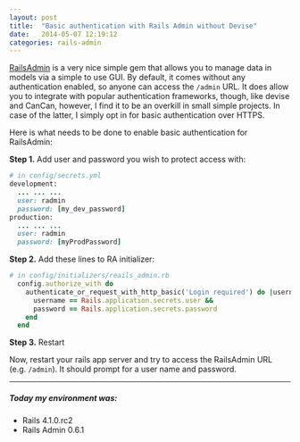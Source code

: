 ```yaml
---
layout: post
title:  "Basic authentication with Rails Admin without Devise"
date:   2014-05-07 12:19:12
categories: rails-admin
---
```


[RailsAdmin](https://github.com/sferik/rails_admin) is a very nice simple gem
that allows you to manage data in models via a simple to use GUI. By default, it
comes without any authentication enabled, so anyone can access the `/admin` URL.
It does allow you to integrate with popular authentication frameworks, though,
like devise and CanCan, however, I find it to be an overkill in small simple
projects. In case of the latter, I simply opt in for basic authentication over
HTTPS.

<!--more-->

Here is what needs to be done to enable basic authentication for RailsAdmin:

**Step 1.** Add user and password you wish to protect access with:

```ruby
# in config/secrets.yml
development:
  ... ... ...
  user: radmin
  password: [my_dev_password]
production:
  ... ... ...
  user: radmin
  password: [myProdPassword]
```

**Step 2.** Add these lines to RA initializer:

```ruby
# in config/initializers/reails_admin.rb
  config.authorize_with do
    authenticate_or_request_with_http_basic('Login required') do |username, password|
      username == Rails.application.secrets.user &&
      password == Rails.application.secrets.password
    end
  end
```

**Step 3.** Restart

Now, restart your rails app server and try to access the RailsAdmin URL (e.g. `/admin`).
It should prompt for a user name and password.

___
##### Today my environment was:

- Rails 4.1.0.rc2
- Rails Admin 0.6.1
